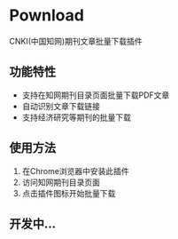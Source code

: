 # Pownload

CNKI(中国知网)期刊文章批量下载插件

## 功能特性

- 支持在知网期刊目录页面批量下载PDF文章
- 自动识别文章下载链接
- 支持经济研究等期刊的批量下载

## 使用方法

1. 在Chrome浏览器中安装此插件
2. 访问知网期刊目录页面
3. 点击插件图标开始批量下载

## 开发中...
